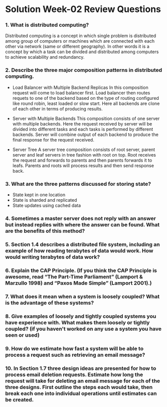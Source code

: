 # Solution Week-02 Review Questions

### 1. What is distributed computing?

   Distributed computing is a concept in which single problem is distributed among group of computers or machines which are connected with each other via network (same or different geography). In other words it is a concept by which a task can be divided and distributed among computers to achieve scalability and redundancy.

### 2. Describe the three major composition patterns in distributed computing.

  * Load Balancer with Multiple Backend Replicas
   In this composition request will come to load balancer first. Load balancer then routes requets to one of the backend based on the type of routing configured like round robin, least loaded or slow start. Here all backends are clone of each other in terms of producing results.

  * Server with Multiple Backends
   This composition consists of one server with multiple backends. Here the request received by server will be divided into different tasks and each tasks is performed by different backends. Server will combine output of each backend to produce the final response for the request received.

  * Server Tree
   A server tree composition consists of root server, parent server and leaf servers in tree fashion with root on top. Root receives the request and forwards to parents and then parents forwards it to leafs. Parents and roots will process results and then send response back.

### 3. What are the three patterns discussed for storing state?

  * State kept in one location
  * State is sharded and replicated
  * State updates using cached data

### 4. Sometimes a master server does not reply with an answer but instead replies with where the answer can be found. What are the benefits of this method?

### 5. Section 1.4 describes a distributed file system, including an example of how reading terabytes of data would work. How would writing terabytes of data work?

### 6. Explain the CAP Principle. (If you think the CAP Principle is awesome, read “The Part-Time Parliament” (Lamport & Marzullo 1998) and “Paxos Made Simple” (Lamport 2001).)

### 7. What does it mean when a system is loosely coupled? What is the advantage of these systems?

### 8. Give examples of loosely and tightly coupled systems you have experience with. What makes them loosely or tightly coupled? (if you haven't worked on any use a system you have seen or used)

### 9. How do we estimate how fast a system will be able to process a request such as retrieving an email message?

### 10. In Section 1.7 three design ideas are presented for how to process email deletion requests. Estimate how long the request will take for deleting an email message for each of the three designs. First outline the steps each would take, then break each one into individual operations until estimates can be created.
